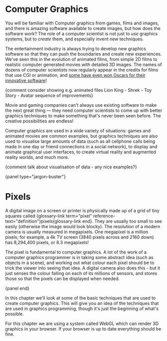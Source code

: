 # Computer Graphics

You will be familiar with Computer graphics from games, films and images, and there is amazing software available to create images, but how does the software work?
The role of a computer scientist is not just to *use* graphics systems, but to *create* them, and especially invent new techniques.

The entertainment industry is always trying to develop new graphics software so that they can push the boundaries and create new experiences.
We've seen this in the evolution of animated films, from simple 2D films to realistic computer generated movies with detailed 3D images.
The names of dozens of computer scientists now regularly appear in the credits for films that use CGI or animation, and [some have even won Oscars for their innovative software](http://www.oscars.org/news/11-scientific-and-technical-achievements-be-honored-academy-awardsr)!

{comment consider showing e.g. animated files Lion King - Shrek - Toy Story - Avatar sequence of improvements}

Movie and gaming companies can't always use existing software to make the next great thing — they need computer scientists to come up with better graphics techniques to make something that's never been seen before.
The creative possibilities are endless!

Computer graphics are used in a wide variety of situations: games and animated movies are common examples, but graphics techniques are also used to visualise large amounts of data (such as all cellphone calls being made in one day or friend connections in a social network), to display and animate graphical user interfaces, to create virtual reality and augmented reality worlds, and much more.

{comment talk about visualisation of data - any nice examples?}

{panel type="jargon-buster"}

# Pixels

A digital image on a screen or printer is physically made up of a grid of tiny squares called {glossary-link term="pixel" reference-text="definition"}pixels{glossary-link end}.
They are usually too small to see easily (otherwise the image would look blocky).
The resolution of a modern camera is usually measured in megapixels. One megapixel is a million pixels; for example, a 4k TV screen (3840 pixels across and 2160 down) has 8,294,400 pixels, or 8.3 megapixels!

The pixel is fundamental to computer graphics. A lot of the work of a computer graphics programmer is in taking some abstract idea (such as objects in a scene), and working out what colour each pixel should be to trick the viewer into seeing that idea.
A digital camera also does this - but it just senses the colour falling on each of its millions of sensors, and stores those so that the pixels can be displayed when needed.

{panel end}

In this chapter we'll look at some of the basic techniques that are used to create computer graphics.
This will give you an idea of the techniques that are used in graphics programming, though it's just the beginning of what's possible.

For this chapter we are using a system called WebGL which can render 3D graphics in your browser.
If your browser is up to date everything should be fine.
